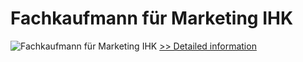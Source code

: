 # Fachkaufmann für Marketing IHK
![Fachkaufmann für Marketing IHK](https://mycommerce.akamaized.net/api/pimages/P300381605/BIG/300381605.JPG)
[>> Detailed information](https://secure.shareit.com/shareit/product.html?productid=300381605&affiliateid=200057808)